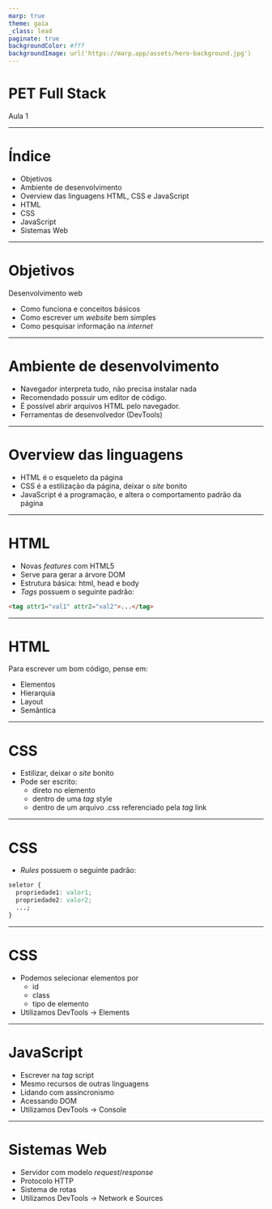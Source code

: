 ```yaml
---
marp: true
theme: gaia
_class: lead
paginate: true
backgroundColor: #fff
backgroundImage: url('https://marp.app/assets/hero-background.jpg')
---
```


# **PET Full Stack**

Aula 1

---

# Índice

- Objetivos
- Ambiente de desenvolvimento
- Overview das linguagens HTML, CSS e JavaScript
- HTML
- CSS
- JavaScript
- Sistemas Web

---

# Objetivos

Desenvolvimento web

- Como funciona e conceitos básicos
- Como escrever um _website_ bem simples
- Como pesquisar informação na _internet_

---

# Ambiente de desenvolvimento

- Navegador interpreta tudo, não precisa instalar nada
- Recomendado possuir um editor de código.
- É possível abrir arquivos HTML pelo navegador.
- Ferramentas de desenvolvedor (DevTools)

---

# Overview das linguagens

- HTML é o esqueleto da página
- CSS é a estilização da página, deixar o _site_ bonito
- JavaScript é a programação, e altera o comportamento padrão da página

---

# HTML

- Novas _features_ com HTML5
- Serve para gerar a árvore DOM
- Estrutura básica: html, head e body
- _Tags_ possuem o seguinte padrão:

```html
<tag attr1="val1" attr2="val2">...</tag>
```

---

# HTML

Para escrever um bom código, pense em:

- Elementos
- Hierarquia
- Layout
- Semântica

---

# CSS

- Estilizar, deixar o _site_ bonito
- Pode ser escrito:
  - direto no elemento
  - dentro de uma _tag_ style
  - dentro de um arquivo .css referenciado pela _tag_ link

---

# CSS

- _Rules_ possuem o seguinte padrão:

```css
seletor {
  propriedade1: valor1;
  propriedade2: valor2;
  ...;
}
```

---

# CSS

- Podemos selecionar elementos por
  - id
  - class
  - tipo de elemento
- Utilizamos DevTools -> Elements

---

# JavaScript

- Escrever na _tag_ script
- Mesmo recursos de outras linguagens
- Lidando com assincronismo
- Acessando DOM
- Utilizamos DevTools -> Console

---

# Sistemas Web

- Servidor com modelo _request_/_response_
- Protocolo HTTP
- Sistema de rotas
- Utilizamos DevTools -> Network e Sources
